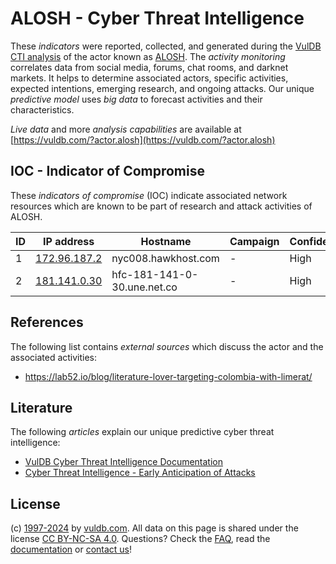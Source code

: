 # ALOSH - Cyber Threat Intelligence

These _indicators_ were reported, collected, and generated during the [VulDB CTI analysis](https://vuldb.com/?kb.cti) of the actor known as [ALOSH](https://vuldb.com/?actor.alosh). The _activity monitoring_ correlates data from social media, forums, chat rooms, and darknet markets. It helps to determine associated actors, specific activities, expected intentions, emerging research, and ongoing attacks. Our unique _predictive model_ uses _big data_ to forecast activities and their characteristics.

_Live data_ and more _analysis capabilities_ are available at [https://vuldb.com/?actor.alosh](https://vuldb.com/?actor.alosh)

## IOC - Indicator of Compromise

These _indicators of compromise_ (IOC) indicate associated network resources which are known to be part of research and attack activities of ALOSH.

ID | IP address | Hostname | Campaign | Confidence
-- | ---------- | -------- | -------- | ----------
1 | [172.96.187.2](https://vuldb.com/?ip.172.96.187.2) | nyc008.hawkhost.com | - | High
2 | [181.141.0.30](https://vuldb.com/?ip.181.141.0.30) | hfc-181-141-0-30.une.net.co | - | High

## References

The following list contains _external sources_ which discuss the actor and the associated activities:

* https://lab52.io/blog/literature-lover-targeting-colombia-with-limerat/

## Literature

The following _articles_ explain our unique predictive cyber threat intelligence:

* [VulDB Cyber Threat Intelligence Documentation](https://vuldb.com/?kb.cti)
* [Cyber Threat Intelligence - Early Anticipation of Attacks](https://www.scip.ch/en/?labs.20201022)

## License

(c) [1997-2024](https://vuldb.com/?kb.changelog) by [vuldb.com](https://vuldb.com/?kb.about). All data on this page is shared under the license [CC BY-NC-SA 4.0](https://creativecommons.org/licenses/by-nc-sa/4.0/). Questions? Check the [FAQ](https://vuldb.com/?kb.faq), read the [documentation](https://vuldb.com/?kb) or [contact us](https://vuldb.com/?contact)!
